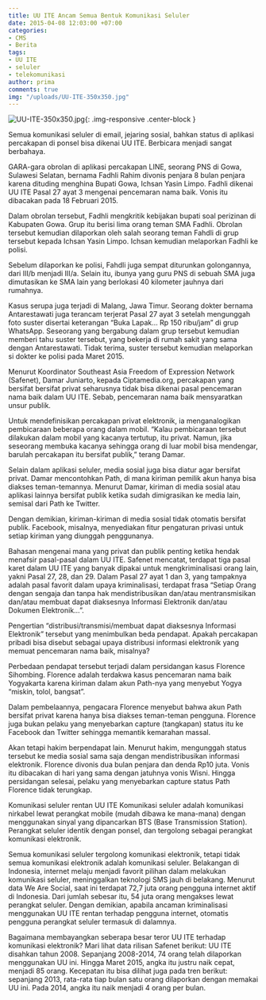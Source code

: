 ```yaml
---
title: UU ITE Ancam Semua Bentuk Komunikasi Seluler
date: 2015-04-08 12:03:00 +07:00
categories:
- CMS
- Berita
tags:
- UU ITE
- seluler
- telekomunikasi
author: prima
comments: true
img: "/uploads/UU-ITE-350x350.jpg"
---
```


![UU-ITE-350x350.jpg](/uploads/UU-ITE-350x350.jpg){: .img-responsive .center-block }

Semua komunikasi seluler di email, jejaring sosial, bahkan status di aplikasi percakapan di ponsel bisa dikenai UU ITE. Berbicara menjadi sangat berbahaya.

GARA-gara obrolan di aplikasi percakapan LINE, seorang PNS di Gowa, Sulawesi Selatan, bernama Fadhli Rahim divonis penjara 8 bulan penjara karena dituding menghina Bupati Gowa, Ichsan Yasin Limpo. Fadhli dikenai UU ITE Pasal 27 ayat 3 mengenai pencemaran nama baik. Vonis itu dibacakan pada 18 Februari 2015.

Dalam obrolan tersebut, Fadhli mengkritik kebijakan bupati soal perizinan di Kabupaten Gowa. Grup itu berisi lima orang teman SMA Fadhli. Obrolan tersebut kemudian dilaporkan oleh salah seorang teman Fahdli di grup tersebut kepada Ichsan Yasin Limpo. Ichsan kemudian melaporkan Fadhli ke polisi.

Sebelum dilaporkan ke polisi, Fahdli juga sempat diturunkan golongannya, dari III/b menjadi III/a. Selain itu, ibunya yang guru PNS di sebuah SMA juga dimutasikan ke SMA lain yang berlokasi 40 kilometer jauhnya dari rumahnya.

Kasus serupa juga terjadi di Malang, Jawa Timur. Seorang dokter bernama Antarestawati juga terancam terjerat Pasal 27 ayat 3 setelah mengunggah foto suster disertai keterangan “Buka Lapak… Rp 150 ribu/jam” di grup WhatsApp. Seseorang yang bergabung dalam grup tersebut kemudian memberi tahu suster tersebut, yang bekerja di rumah sakit yang sama dengan Antarestawati. Tidak terima, suster tersebut kemudian melaporkan si dokter ke polisi pada Maret 2015.

Menurut Koordinator Southeast Asia Freedom of Expression Network (Safenet), Damar Juniarto, kepada Ciptamedia.org, percakapan yang bersifat bersifat privat seharusnya tidak bisa dikenai pasal pencemaran nama baik dalam UU ITE. Sebab, pencemaran nama baik mensyaratkan unsur publik.

Untuk mendefinisikan percakapan privat elektronik, ia menganalogikan pembicaraan beberapa orang dalam mobil. “Kalau pembicaraan tersebut dilakukan dalam mobil yang kacanya tertutup, itu privat. Namun, jika seseorang membuka kacanya sehingga orang di luar mobil bisa mendengar, barulah percakapan itu bersifat publik,” terang Damar.

Selain dalam aplikasi seluler, media sosial juga bisa diatur agar bersifat privat. Damar mencontohkan Path, di mana kiriman pemilik akun hanya bisa diakses teman-temannya. Menurut Damar, kiriman di media sosial atau aplikasi lainnya bersifat publik ketika sudah dimigrasikan ke media lain, semisal dari Path ke Twitter.

Dengan demikian, kiriman-kiriman di media sosial tidak otomatis bersifat publik. Facebook, misalnya, menyediakan fitur pengaturan privasi untuk setiap kiriman yang diunggah penggunanya.

Bahasan mengenai mana yang privat dan publik penting ketika hendak menafsir pasal-pasal dalam UU ITE. Safenet mencatat, terdapat tiga pasal karet dalam UU ITE yang banyak dipakai untuk mengkriminalisasi orang lain, yakni Pasal 27, 28, dan 29.
Dalam Pasal 27 ayat 1 dan 3, yang tampaknya adalah pasal favorit dalam upaya kriminalisasi, terdapat frasa “Setiap Orang dengan sengaja dan tanpa hak mendistribusikan dan/atau mentransmisikan dan/atau membuat dapat diaksesnya Informasi Elektronik dan/atau Dokumen Elektronik…”.

Pengertian “distribusi/transmisi/membuat dapat diaksesnya Informasi Elektronik” tersebut yang menimbulkan beda pendapat. Apakah percakapan pribadi bisa disebut sebagai upaya distribusi informasi elektronik yang memuat pencemaran nama baik, misalnya?

Perbedaan pendapat tersebut terjadi dalam persidangan kasus Florence Sihombing. Florence adalah terdakwa kasus pencemaran nama baik Yogyakarta karena kiriman dalam akun Path-nya yang menyebut Yogya “miskin, tolol, bangsat”.

Dalam pembelaannya, pengacara Florence menyebut bahwa akun Path bersifat privat karena hanya bisa diakses teman-teman pengguna. Florence juga bukan pelaku yang menyebarkan capture (tangkapan) status itu ke Facebook dan Twitter sehingga memantik kemarahan massal.

Akan tetapi hakim berpendapat lain. Menurut hakim, mengunggah status tersebut ke media sosial sama saja dengan mendistribusikan informasi elektronik. Florence divonis dua bulan penjara dan denda Rp10 juta. Vonis itu dibacakan di hari yang sama dengan jatuhnya vonis Wisni. Hingga persidangan selesai, pelaku yang menyebarkan capture status Path Florence tidak terungkap.

Komunikasi seluler rentan UU ITE
Komunikasi seluler adalah komunikasi nirkabel lewat perangkat mobile (mudah dibawa ke mana-mana) dengan menggunakan sinyal yang dipancarkan BTS (Base Transmission Station). Perangkat seluler identik dengan ponsel, dan tergolong sebagai perangkat komunikasi elektronik.

Semua komunikasi seluler tergolong komunikasi elektronik, tetapi tidak semua komunikasi elektronik adalah komunikasi seluler. Belakangan di Indonesia, internet melaju menjadi favorit pilihan dalam melakukan komunikasi seluler, meninggalkan teknologi SMS jauh di belakang.
Menurut data We Are Social, saat ini terdapat 72,7 juta orang pengguna internet aktif di Indonesia. Dari jumlah sebesar itu, 54 juta orang mengakses lewat perangkat seluler. Dengan demikian, apabila ancaman kriminalisasi menggunakan UU ITE rentan terhadap pengguna internet, otomatis pengguna perangkat seluler termasuk di dalamnya.

Bagaimana membayangkan seberapa besar teror UU ITE terhadap komunikasi elektronik? Mari lihat data rilisan Safenet berikut:
UU ITE disahkan tahun 2008. Sepanjang 2008­-2014, 74 orang telah dilaporkan menggunakan UU ini. Hingga Maret 2015, angka itu justru naik cepat, menjadi 85 orang. Kecepatan itu bisa dilihat juga pada tren berikut: sepanjang 2013, rata-rata tiap bulan satu orang dilaporkan dengan memakai UU ini. Pada 2014, angka itu naik menjadi 4 orang per bulan.